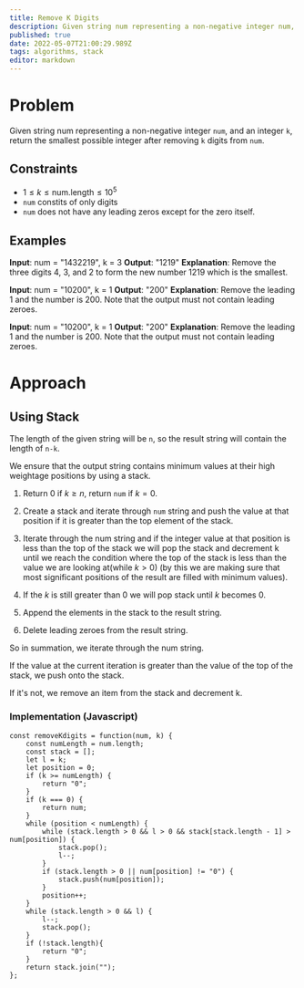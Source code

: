 ```yaml
---
title: Remove K Digits
description: Given string num representing a non-negative integer num, and an integer k, return the smallest possible integer after removing k digits from num.
published: true
date: 2022-05-07T21:00:29.989Z
tags: algorithms, stack
editor: markdown
---
```


# Problem
Given string num representing a non-negative integer `num`, and an integer `k`, return the smallest possible integer after removing `k` digits from `num`.
## Constraints
- $1 \le k \le \text{num.length} \le 10^5$
- `num` constits of only digits
- `num` does not have any leading zeros except for the zero itself.

## Examples
**Input**: num = "1432219", k = 3
**Output**: "1219"
**Explanation**: Remove the three digits 4, 3, and 2 to form the new number 1219 which is the smallest.

**Input**: num = "10200", k = 1
**Output**: "200"
**Explanation**: Remove the leading 1 and the number is 200. Note that the output must not contain leading zeroes.

**Input**: num = "10200", k = 1
**Output**: "200"
**Explanation**: Remove the leading 1 and the number is 200. Note that the output must not contain leading zeroes.

# Approach
## Using Stack
The length of the given string will be `n`, so the result string will contain the length of `n-k`.

We ensure that the output string contains minimum values at their high weightage positions by using a stack.

1. Return $0$ if $k \ge n$, return `num` if $k=0$.

2. Create a stack and iterate through `num` string and push the value at that position if it is greater than the top element of the stack.

3. Iterate through the num string and if the integer value at that position is less than the top of the stack we will pop the stack and decrement k until we reach the condition where the top of the stack is less than the value we are looking at(while $k>0$) (by this we are making sure that most significant positions of the result are filled with minimum values).

4. If the $k$ is still greater than $0$ we will pop stack until $k$ becomes $0$.
5. Append the elements in the stack to the result string.
6. Delete leading zeroes from the result string.


So in summation, we iterate through the num string. 

If the value at the current iteration is greater than the value of the top of the stack, we push onto the stack.

If it's not, we remove an item from the stack and decrement k. 
### Implementation (Javascript)
```
const removeKdigits = function(num, k) {
    const numLength = num.length;
    const stack = [];
    let l = k;
    let position = 0;
    if (k >= numLength) {
        return "0";
    }
    if (k === 0) {
        return num;
    }
    while (position < numLength) {
        while (stack.length > 0 && l > 0 && stack[stack.length - 1] > num[position]) {
            stack.pop();
            l--;
        }
        if (stack.length > 0 || num[position] != "0") {
            stack.push(num[position]);
        }
        position++;
    }
    while (stack.length > 0 && l) {
        l--;
        stack.pop();
    }
    if (!stack.length){
        return "0";
    }
    return stack.join("");
};

```